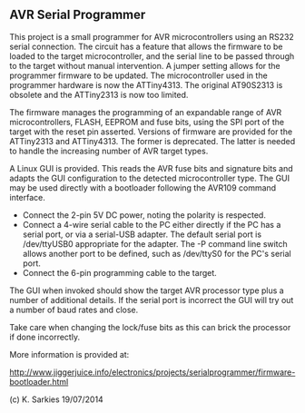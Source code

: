 AVR Serial Programmer
---------------------

This project is a small programmer for AVR microcontrollers using an RS232
serial connection. The circuit has a feature that allows the firmware to be
loaded to the target microcontroller, and the serial line to be passed through
to the target without manual intervention. A jumper setting allows for the
programmer firmware to be updated. The microcontroller used in the programmer
hardware is now the ATTiny4313. The original AT90S2313 is obsolete and the
ATTiny2313 is now too limited.

The firmware manages the programming of an expandable range of AVR
microcontrollers, FLASH, EEPROM and fuse bits, using the SPI port of the target
with the reset pin asserted. Versions of firmware are provided for the
ATTiny2313 and ATTiny4313. The former is deprecated. The latter is needed to
handle the increasing number of AVR target types.

A Linux GUI is provided. This reads the AVR fuse bits and signature bits and
adapts the GUI configuration to the detected microcontroller type. The GUI may
be used directly with a bootloader following the AVR109 command interface.

* Connect the 2-pin 5V DC power, noting the polarity is respected.
* Connect a 4-wire serial cable to the PC either directly if the PC has a serial
port, or via a serial-USB adapter. The default serial port is /dev/ttyUSB0
appropriate for the adapter. The -P command line switch allows another port to
be defined, such as /dev/ttyS0 for the PC's serial port.
* Connect the 6-pin programming cable to the target.

The GUI when invoked should show the target AVR processor type plus a number of
additional details. If the serial port is incorrect the GUI will try out a
number of baud rates and close.

Take care when changing the lock/fuse bits as this can brick the processor if
done incorrectly.

More information is provided at:

http://www.jiggerjuice.info/electronics/projects/serialprogrammer/firmware-bootloader.html

(c) K. Sarkies 19/07/2014

